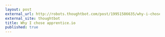 ```yaml
---
layout: post
external_url: http://robots.thoughtbot.com/post/19951586635/why-i-chose-apprentice-io
external_site: thoughtbot
title: Why I chose apprentice.io
published: true
---
```

